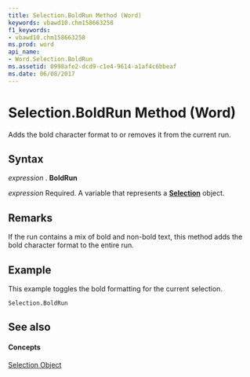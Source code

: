 ```yaml
---
title: Selection.BoldRun Method (Word)
keywords: vbawd10.chm158663258
f1_keywords:
- vbawd10.chm158663258
ms.prod: word
api_name:
- Word.Selection.BoldRun
ms.assetid: 0998afe2-dcd9-c1e4-9614-a1af4c6bbeaf
ms.date: 06/08/2017
---
```



# Selection.BoldRun Method (Word)

Adds the bold character format to or removes it from the current run.


## Syntax

 _expression_ . **BoldRun**

 _expression_ Required. A variable that represents a **[Selection](selection-object-word.md)** object.


## Remarks

 If the run contains a mix of bold and non-bold text, this method adds the bold character format to the entire run.


## Example

This example toggles the bold formatting for the current selection.


```
Selection.BoldRun
```


## See also


#### Concepts


[Selection Object](selection-object-word.md)

